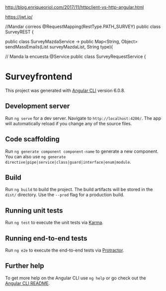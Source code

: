 
http://blog.enriqueoriol.com/2017/11/httpclient-vs-http-angular.html

https://jwt.io/


//Mandar correos
@RequestMapping(RestType.PATH_SURVEY)
public class SurveyREST {

public class SurveyMazdaService ->
        public Map<String, Object> sendMassEmails(List<SurveyMazda> surveyMazdaList, String type){
        
// Manda la encuesta
        @Service
        public class SurveyRequestService {

# Surveyfrontend

This project was generated with [Angular CLI](https://github.com/angular/angular-cli) version 6.0.8.

## Development server

Run `ng serve` for a dev server. Navigate to `http://localhost:4200/`. The app will automatically reload if you change any of the source files.

## Code scaffolding

Run `ng generate component component-name` to generate a new component. You can also use `ng generate directive|pipe|service|class|guard|interface|enum|module`.

## Build

Run `ng build` to build the project. The build artifacts will be stored in the `dist/` directory. Use the `--prod` flag for a production build.

## Running unit tests

Run `ng test` to execute the unit tests via [Karma](https://karma-runner.github.io).

## Running end-to-end tests

Run `ng e2e` to execute the end-to-end tests via [Protractor](http://www.protractortest.org/).

## Further help

To get more help on the Angular CLI use `ng help` or go check out the [Angular CLI README](https://github.com/angular/angular-cli/blob/master/README.md).
